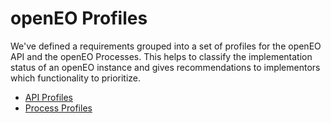 # openEO Profiles

We've defined a requirements grouped into a set of profiles for the openEO API and the openEO Processes. This helps to classify the implementation status of an openEO instance and gives recommendations to implementors which functionality to prioritize.

* [API Profiles](api.md)
* [Process Profiles](processes.md)